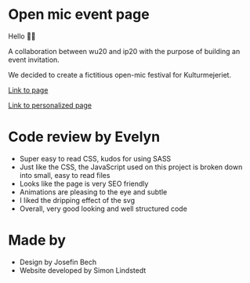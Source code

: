 # Open mic event page

Hello 👋🏻

A collaboration between wu20 and ip20 with the purpose of building an event invitation.

We decided to create a fictitious open-mic festival for Kulturmejeriet.

[Link to page](https://event-page.vercel.app/)

[Link to personalized page](https://event-page.vercel.app/?first-name=john&last-name=doe)

# Code review by Evelyn
- Super easy to read CSS, kudos for using SASS
- Just like the CSS, the JavaScript used on this project is broken down into small, easy to read files
- Looks like the page is very SEO friendly
- Animations are pleasing to the eye and subtle
- I liked the dripping effect of the svg
- Overall, very good looking and well structured code

# Made by

- Design by Josefin Bech
- Website developed by Simon Lindstedt
